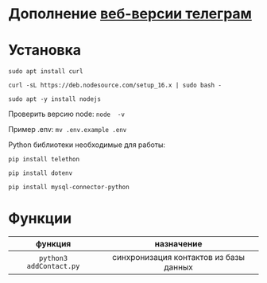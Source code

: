 # Дополнение [веб-версии телеграм](https://github.com/Ajaxy/telegram-tt)

# Установка

`sudo apt install curl`


`curl -sL https://deb.nodesource.com/setup_16.x | sudo bash -`

`sudo apt -y install nodejs`

Проверить версию node: `node  -v`

Пример .env: `mv .env.example .env`

Python библиотеки необходимые для работы:

`pip install telethon`

`pip install dotenv`

`pip install mysql-connector-python`

# Функции

| функция | назначение | 
|:---------------------:|:-----------------------:|
| `python3 addContact.py` | синхронизация контактов из базы данных | 
